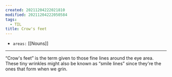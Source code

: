 ```yaml
---
created: 20211204222021810
modified: 20211204222050584
tags:
  - TIL
title: Crow's feet
---
```


- `areas:` [[Nouns]]

---

“Crow's feet” is the term given to those fine lines around the eye area. These tiny wrinkles might also be known as “smile lines” since they're the ones that form when we grin.
